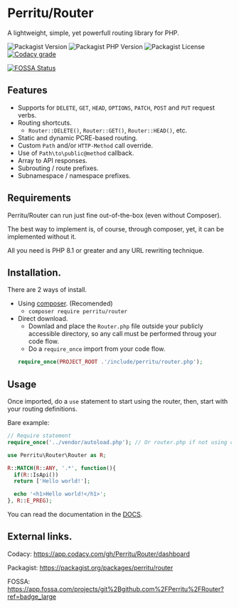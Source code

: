 # Perritu/Router

A lightweight, simple, yet powerfull routing library for PHP.

![Packagist Version][] ![Packagist PHP Version][] ![Packagist License][] [![Codacy grade][]](https://app.codacy.com/gh/Perritu/Router/dashboard)

[![FOSSA Status][]](https://app.fossa.com/projects/git%2Bgithub.com%2FPerritu%2FRouter?ref=badge_shield)

## Features

- Supports for `DELETE`, `GET`, `HEAD`, `OPTIONS`, `PATCH`, `POST` and `PUT`
  request verbs.
- Routing shortcuts.
  - `Router::DELETE()`, `Router::GET()`, `Router::HEAD()`, etc.
- Static and dynamic PCRE-based routing.
- Custom `Path` and/or `HTTP-Method` call override.
- Use of `Path\to\public@method` callback.
- Array to API responses.
- Subrouting / route prefixes.
- Subnamespace / namespace prefixes.

## Requirements

Perritu/Router can run just fine out-of-the-box (even without Composer).

The best way to implement is, of course, through composer, yet, it can be
implemented without it.

All you need is PHP 8.1 or greater and any URL rewriting technique.

## Installation.

There are 2 ways of install.
- Using [composer](https://getcomposer.org/download/). (Recomended)
  - `composer require perritu/router`
- Direct download.
  - Downlad and place the `Router.php` file outside your publicly accessible
    directory, so any call must be performed throug your code flow.
  - Do a `require_once` import from your code flow.
  ```php
  require_once(PROJECT_ROOT .'/include/perritu/router.php');
  ```

## Usage

Once imported, do a `use` statement to start using the router, then, start with
your routing definitions.

Bare example:
```php
// Require statement
require_once('../vendor/autoload.php'); // Or router.php if not using composer.

use Perritu\Router\Router as R;

R::MATCH(R::ANY, '.*', function(){
  if(R::IsApi())
  return ['Hello world!'];

  echo '<h1>Hello world!</h1>';
}, R::E_PREG);
```

You can read the documentation in the [DOCS](DOCS/Class.md).

## External links.

Codacy: https://app.codacy.com/gh/Perritu/Router/dashboard

Packagist: https://packagist.org/packages/perritu/router

FOSSA: https://app.fossa.com/projects/git%2Bgithub.com%2FPerritu%2FRouter?ref=badge_large

[Codacy grade]:https://img.shields.io/codacy/grade/80c9ca95a79846d29723b545196c7f0e?style=flat-square
[Packagist Version]:https://img.shields.io/packagist/v/perritu/router?style=flat-square
[Packagist PHP Version]:https://img.shields.io/packagist/dependency-v/perritu/router/php?style=flat-square
[Packagist License]:https://img.shields.io/packagist/l/perritu/router?style=flat-square
[FOSSA Status]:https://app.fossa.com/api/projects/git%2Bgithub.com%2FPerritu%2FRouter.svg?type=large

